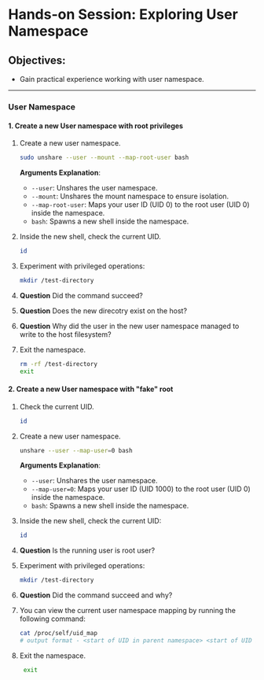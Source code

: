 # Hands-on Session: Exploring User Namespace

## Objectives:
- Gain practical experience working with user namespace.

---

### User Namespace


#### 1. Create a new User namespace with root privileges

1. Create a new user namespace.
   ```bash
   sudo unshare --user --mount --map-root-user bash
   ```

   **Arguments Explanation**:
   - `--user`: Unshares the user namespace.
   - `--mount`: Unshares the mount namespace to ensure isolation.
   - `--map-root-user`: Maps your user ID (UID 0) to the root user (UID 0) inside the namespace.
   - `bash`: Spawns a new shell inside the namespace.

2. Inside the new shell, check the current UID.
    ```bash
    id
    ```

3. Experiment with privileged operations:
    ```bash
    mkdir /test-directory
    ```
4. **Question** Did the command succeed?
5. **Question** Does the new direcotry exist on the host?
6. **Question** Why did the user in the new user namespace managed to write to the host filesystem?
7. Exit the namespace.
   ```bash 
   rm -rf /test-directory
   exit
   ```

#### 2. Create a new User namespace with "fake" root
1. Check the current UID.
    ```bash
    id
    ```
2. Create a new user namespace.
    ```bash 
    unshare --user --map-user=0 bash
    ```

   **Arguments Explanation**:
   - `--user`: Unshares the user namespace.
   - `--map-user=0`: Maps your user ID (UID 1000) to the root user (UID 0) inside the namespace.
   - `bash`: Spawns a new shell inside the namespace.

3. Inside the new shell, check the current UID:
    ```bash
    id
    ```  
4. **Question** Is the running user is root user?

5. Experiment with privileged operations:
    ```bash
    mkdir /test-directory
    ```
6. **Question** Did the command succeed and why?

7. You can view the current user namespace mapping by running the following command:
   ```bash 
   cat /proc/self/uid_map
   # output format - <start of UID in parent namespace> <start of UID in current namespace> <number of posiible UIDs in the current namespace>
   ```

7. Exit the namespace.
   ``` bash
    exit
   ```
